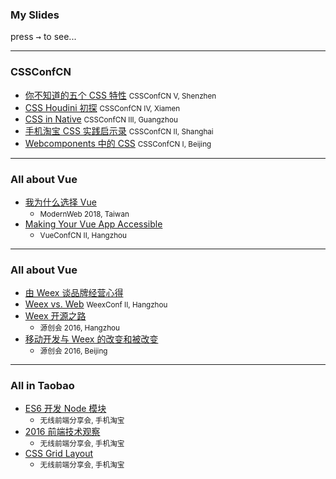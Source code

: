 ### My Slides

press <kbd label="Arrow Right">→</kbd> to see...

----

### CSSConfCN

- [你不知道的五个 CSS 特性](five-css-features) <small>CSSConfCN V, Shenzhen</small>
- [CSS Houdini 初探](css-houdini) <small>CSSConfCN IV, Xiamen</small>
- [CSS in Native](weex-css) <small>CSSConfCN III, Guangzhou</small>
- [手机淘宝 CSS 实践启示录](taobao-css-memos) <small>CSSConfCN II, Shanghai</small>
- [Webcomponents 中的 CSS](css-scoping) <small>CSSConfCN I, Beijing</small>

----

### All about Vue

- [我为什么选择 Vue](why-vue)
  - <small>ModernWeb 2018, Taiwan</small>
- [Making Your Vue App Accessible](vue-a11y-utils)
  - <small>VueConfCN II, Hangzhou</small>

----

### All about Vue

- [由 Weex 谈品牌经营心得](weex-opensource-branding)
- [Weex vs. Web](weex-web) <small>WeexConf II, Hangzhou</small>
- [Weex 开源之路](weex-osc2016)
  - <small>源创会 2016, Hangzhou</small>
- [移动开发与 Weex 的改变和被改变](weex-osc2016-beijing)
  - <small>源创会 2016, Beijing</small>

----

### All in Taobao

- [ES6 开发 Node 模块](es6-npm)
  - <small>无线前端分享会, 手机淘宝</small>
- [2016 前端技术观察](frontend-2016)
  - <small>无线前端分享会, 手机淘宝</small>
- [CSS Grid Layout](css-grid-layout)
  - <small>无线前端分享会, 手机淘宝</small>

